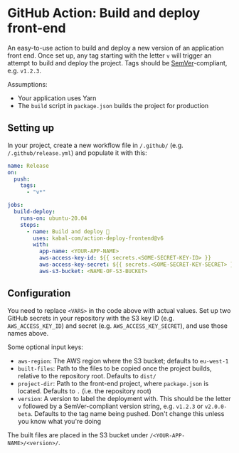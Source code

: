 # GitHub Action: Build and deploy front-end

An easy-to-use action to build and deploy a new version of an application front end. Once set up, any tag starting with the letter `v` will trigger an attempt to build and deploy the project. Tags should be [SemVer](https://semver.org)-compliant, e.g. `v1.2.3`.

Assumptions:

- Your application uses Yarn
- The `build` script in `package.json` builds the project for production

## Setting up

In your project, create a new workflow file in `/.github/` (e.g. `/.github/release.yml`) and populate it with this:

```yaml
name: Release
on:
  push:
    tags:
      - "v*"

jobs:
  build-deploy:
    runs-on: ubuntu-20.04
    steps:
      - name: Build and deploy 🚀
        uses: kabal-com/action-deploy-frontend@v6
        with:
          app-name: <YOUR-APP-NAME>
          aws-access-key-id: ${{ secrets.<SOME-SECRET-KEY-ID> }}
          aws-access-key-secret: ${{ secrets.<SOME-SECRET-KEY-SECRET> }}
          aws-s3-bucket: <NAME-OF-S3-BUCKET>
```

## Configuration

You need to replace `<VARS>` in the code above with actual values. Set up two GitHub secrets in your repository with the S3 key ID (e.g. `AWS_ACCESS_KEY_ID`) and secret (e.g. `AWS_ACCESS_KEY_SECRET`), and use those names above.

Some optional input keys:

- `aws-region`: The AWS region where the S3 bucket; defaults to `eu-west-1`
- `built-files`: Path to the files to be copied once the project builds, relative to the repository root. Defaults to `dist/`
- `project-dir`: Path to the front-end project, where `package.json` is located. Defaults to `.` (i.e. the repository root)
- `version`: A version to label the deployment with. This should be the letter `v` followed by a SemVer-compliant version string, e.g. `v1.2.3` or `v2.0.0-beta`. Defaults to the tag name being pushed. Don't change this unless you know what you're doing

The built files are placed in the S3 bucket under `/<YOUR-APP-NAME>/<version>/`.
